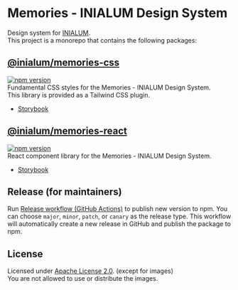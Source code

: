 # Memories - INIALUM Design System

Design system for [INIALUM](https://inialum.org).  
This project is a monorepo that contains the following packages:

## [@inialum/memories-css](packages/css)

[![npm version](https://img.shields.io/npm/v/%40inialum%2Fmemories-css?style=flat&label=%40inialum%2Fmemories-css&color=36B011&cacheSeconds=3600)](https://www.npmjs.com/package/@inialum/memories-css)  
Fundamental CSS styles for the Memories - INIALUM Design System.  
This library is provided as a Tailwind CSS plugin.

- [Storybook](https://memories-css.pages.dev)

## [@inialum/memories-react](packages/react)

[![npm version](https://img.shields.io/npm/v/%40inialum%2Fmemories-react?style=flat&label=%40inialum%2Fmemories-react&color=05809E&cacheSeconds=3600)](https://www.npmjs.com/package/@inialum/memories-react)  
React component library for the Memories - INIALUM Design System.

- [Storybook](https://memories-react.pages.dev)

## Release (for maintainers)

Run [Release workflow (GitHub Actions)](https://github.com/inialum/memories/actions/workflows/release.yml) to publish new version to npm.
You can choose `major`, `minor`, `patch`, or `canary` as the release type.
This workflow will automatically create a new release in GitHub and publish the package to npm.

## License

Licensed under [Apache License 2.0](LICENSE). (except for images)  
You are not allowed to use or distribute the images.
